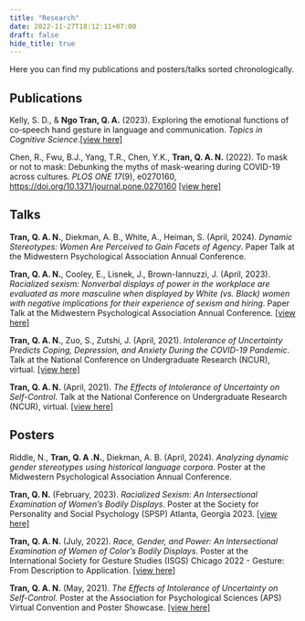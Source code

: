 ```yaml
---
title: "Research"
date: 2022-11-27T18:12:11+07:00
draft: false
hide_title: true
---
```


Here you can find my publications and posters/talks sorted chronologically.

## Publications

Kelly, S. D., & **Ngo Tran, Q. A.** (2023). Exploring the emotional functions of co‐speech hand gesture in language and communication. *Topics in Cognitive Science*.[[view here]](/KellyTran2023.pdf)

Chen, R., Fwu, B.J., Yang, T.R., Chen, Y.K., **Tran, Q. A. N.** (2022). To mask or not to mask: Debunking the myths of mask-wearing during COVID-19 across cultures. *PLOS ONE 17*(9), e0270160, https://doi.org/10.1371/journal.pone.0270160 [[view here]](/journal.pone.0270160.pdf)

## Talks

**Tran, Q. A. N.**, Diekman, A. B., White, A., Heiman, S. (April, 2024). *Dynamic Stereotypes: Women Are Perceived to Gain Facets of Agency*. Paper Talk at the Midwestern Psychological Association Annual Conference. 

**Tran, Q. A. N.**, Cooley, E., Lisnek, J., Brown-Iannuzzi, J. (April, 2023). *Racialized sexism: Nonverbal displays of power in the workplace are evaluated as more masculine when displayed by White (vs. Black) women with negative implications for their experience of sexism and hiring*. Paper Talk at the Midwestern Psychological Association Annual Conference. [[view here]](/MPA2023.pdf)

**Tran, Q. A. N.**, Zuo, S., Zutshi, J. (April, 2021). *Intolerance of Uncertainty Predicts Coping, Depression, and Anxiety During the COVID-19 Pandemic*. Talk at the National Conference on Undergraduate Research (NCUR), virtual. [[view here]](/intoleranceofuncertainty_pandemic_presentation.pdf)

**Tran, Q. A. N.** (April, 2021). *The Effects of Intolerance of Uncertainty on Self-Control*. Talk at the National Conference on Undergraduate Research (NCUR), virtual. [[view here]](/intoleranceofuncertainty_selfcontrol_presentation.pdf)

## Posters

Riddle, N., **Tran, Q. A .N.**, Diekman, A. B. (April, 2024). *Analyzing dynamic gender stereotypes using historical language corpora*. Poster at the Midwestern Psychological Association Annual Conference. 

**Tran, Q. N.** (February, 2023). *Racialized Sexism: An Intersectional Examination of Women’s Bodily Displays*. Poster at the Society for Personality and Social Psychology (SPSP) Atlanta, Georgia 2023. [[view here]](/SPSP2023_Tran.pdf)

**Tran, Q. A. N.** (July, 2022). *Race, Gender, and Power: An Intersectional Examination of Women of Color’s Bodily Displays*. Poster at the International Society for Gesture Studies (ISGS) Chicago 2022 - Gesture: From Description to Application. [[view here]](/racegenderpower_isgs_poster.pdf)

**Tran, Q. A. N.** (May, 2021). *The Effects of Intolerance of Uncertainty on Self-Control*. Poster at the Association for Psychological Sciences (APS) Virtual Convention and Poster Showcase. [[view here]](/intoleranceofuncertainty_selfcontrol_Poster.pdf)
